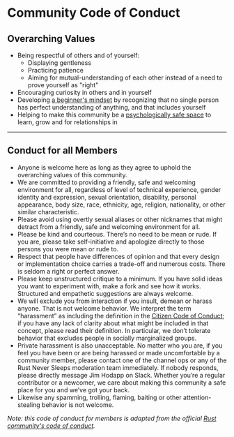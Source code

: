 # Community Code of Conduct

## Overarching Values

* Being respectful of others and of yourself:
  * Displaying gentleness
  * Practicing patience
  * Aiming for mutual-understanding of each other instead of a need to prove yourself as "right"
* Encouraging curiosity in others and in yourself
* Developing [a beginner's mindset](https://www.goodreads.com/book/show/402843.Zen_Mind_Beginner_s_Mind) by recognizing that no single person has perfect understanding of anything, and that includes yourself
* Helping to make this community be a [psychologically safe space](https://hbr.org/2017/08/high-performing-teams-need-psychological-safety-heres-how-to-create-it) to learn, grow and for relationships in

***

## Conduct for all Members

* Anyone is welcome here as long as they agree to uphold the overarching values of this community.
* We are committed to providing a friendly, safe and welcoming environment for all, regardless of level of technical experience, gender identity and expression, sexual orientation, disability, personal appearance, body size, race, ethnicity, age, religion, nationality, or other similar characteristic.
* Please avoid using overtly sexual aliases or other nicknames that might detract from a friendly, safe and welcoming environment for all.
* Please be kind and courteous. There’s no need to be mean or rude. If you are, please take self-initiative and apologize directly to those persons you were mean or rude to.
* Respect that people have differences of opinion and that every design or implementation choice carries a trade-off and numerous costs. There is seldom a right or perfect answer.
* Please keep unstructured critique to a minimum. If you have solid ideas you want to experiment with, make a fork and see how it works. Structured and empathetic suggestions are always welcome.
* We will exclude you from interaction if you insult, demean or harass anyone. That is not welcome behavior. We interpret the term “harassment” as including the definition in the [Citizen Code of Conduct](https://github.com/stumpsyn/policies/blob/master/citizen_code_of_conduct.md); if you have any lack of clarity about what might be included in that concept, please read their definition. In particular, we don’t tolerate behavior that excludes people in socially marginalized groups.
* Private harassment is also unacceptable. No matter who you are, if you feel you have been or are being harassed or made uncomfortable by a community member, please contact one of the channel ops or any of the Rust Never Sleeps moderation team immediately. If nobody responds, please directly message Jim Hodapp on Slack. Whether you’re a regular contributor or a newcomer, we care about making this community a safe place for you and we’ve got your back.
* Likewise any spamming, trolling, flaming, baiting or other attention-stealing behavior is not welcome.

_Note: this code of conduct for members is adapted from the official [Rust community's code of conduct](https://www.rust-lang.org/policies/code-of-conduct)._